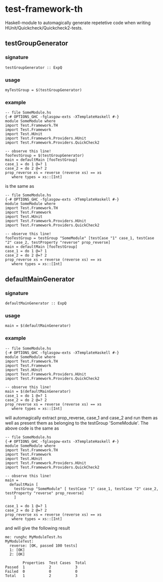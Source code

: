 # test-framework-th

Haskell-module to automagically generate repetetive code when writing HUnit/Quickcheck/Quickcheck2-tests.

## testGroupGenerator

### signature

    testGroupGenerator :: ExpQ

### usage

    myTestGroup = $(testGroupGenerator)

### example

    -- file SomeModule.hs
    {-# OPTIONS_GHC -fglasgow-exts -XTemplateHaskell #-}
    module SomeModule where
    import Test.Framework.TH
    import Test.Framework
    import Test.HUnit
    import Test.Framework.Providers.HUnit
    import Test.Framework.Providers.QuickCheck2
   
    -- observe this line! 
    fooTestGroup = $(testGroupGenerator)
    main = defaultMain [fooTestGroup]
    case_1 = do 1 @=? 1
    case_2 = do 2 @=? 2
    prop_reverse xs = reverse (reverse xs) == xs
       where types = xs::[Int]

is the same as


    -- file SomeModule.hs
    {-# OPTIONS_GHC -fglasgow-exts -XTemplateHaskell #-}
    module SomeModule where
    import Test.Framework.TH
    import Test.Framework
    import Test.HUnit
    import Test.Framework.Providers.HUnit
    import Test.Framework.Providers.QuickCheck2
    
    -- observe this line!
    fooTestGroup = testGroup "SomeModule" [testCase "1" case_1, testCase "2" case_2, testProperty "reverse" prop_reverse]
    main = defaultMain [fooTestGroup]
    case_1 = do 1 @=? 1
    case_2 = do 2 @=? 2
    prop_reverse xs = reverse (reverse xs) == xs
       where types = xs::[Int]


## defaultMainGenerator

### signature

    defaultMainGenerator :: ExpQ

### usage

    main = $(defaultMainGenerator)

### example


    -- file SomeModule.hs
    {-# OPTIONS_GHC -fglasgow-exts -XTemplateHaskell #-}
    module SomeModule where
    import Test.Framework.TH
    import Test.Framework
    import Test.HUnit
    import Test.Framework.Providers.HUnit
    import Test.Framework.Providers.QuickCheck2
   
    -- observe this line! 
    main = $(defaultMainGenerator)
    case_1 = do 1 @=? 1
    case_2 = do 2 @=? 2
    prop_reverse xs = reverse (reverse xs) == xs
       where types = xs::[Int]


will automagically extract prop_reverse, case_1 and case_2 and run them as well as present them as belonging to the testGroup 'SomeModule'. The above code is the same as

    -- file SomeModule.hs
    {-# OPTIONS_GHC -fglasgow-exts -XTemplateHaskell #-}
    module SomeModule where
    import Test.Framework.TH
    import Test.Framework
    import Test.HUnit
    import Test.Framework.Providers.HUnit
    import Test.Framework.Providers.QuickCheck2
   
    -- observe this line! 
    main =
      defaultMain [
        testGroup "SomeModule" [ testCase "1" case_1, testCase "2" case_2, testProperty "reverse" prop_reverse]
        ]

    case_1 = do 1 @=? 1
    case_2 = do 2 @=? 2
    prop_reverse xs = reverse (reverse xs) == xs
       where types = xs::[Int]


and will give the following result

    me: runghc MyModuleTest.hs 
    MyModuleTest:
      reverse: [OK, passed 100 tests]
      1: [OK]
      2: [OK]
     
            Properties  Test Cases  Total      
    Passed  1           2           3          
    Failed  0           0           0          
    Total   1           2           3 

